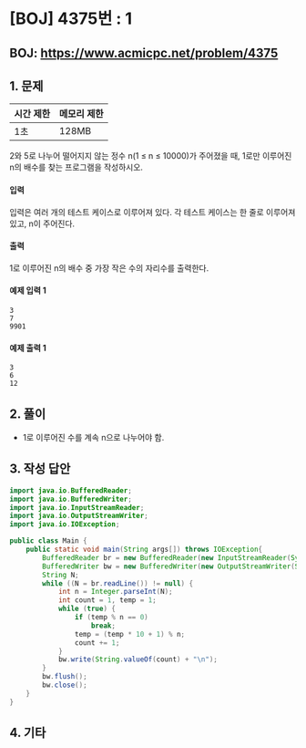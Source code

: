 #  [BOJ] 4375번 : 1

## BOJ: https://www.acmicpc.net/problem/4375

## 1. 문제

|시간 제한| 메모리 제한| 
|:----|:----|
|1초|128MB|

2와 5로 나누어 떨어지지 않는 정수 n(1 ≤ n ≤ 10000)가 주어졌을 때, 1로만 이루어진 n의 배수를 찾는 프로그램을 작성하시오.

#### 입력
입력은 여러 개의 테스트 케이스로 이루어져 있다. 각 테스트 케이스는 한 줄로 이루어져 있고, n이 주어진다.

#### 출력
1로 이루어진 n의 배수 중 가장 작은 수의 자리수를 출력한다.

#### 예제 입력 1
```
3
7
9901
```
#### 예제 출력 1
```
3
6
12
```
## 2. 풀이
- 1로 이루어진 수를 계속 n으로 나누어야 함.

## 3. 작성 답안
```java
import java.io.BufferedReader;
import java.io.BufferedWriter;
import java.io.InputStreamReader;
import java.io.OutputStreamWriter;
import java.io.IOException;

public class Main {
    public static void main(String args[]) throws IOException{
        BufferedReader br = new BufferedReader(new InputStreamReader(System.in));
        BufferedWriter bw = new BufferedWriter(new OutputStreamWriter(System.out));
        String N;
        while ((N = br.readLine()) != null) {
            int n = Integer.parseInt(N);
            int count = 1, temp = 1;
            while (true) {
                if (temp % n == 0)
                    break;
                temp = (temp * 10 + 1) % n;
                count += 1;
            }
            bw.write(String.valueOf(count) + "\n");
        }
        bw.flush();
        bw.close();
    }
}
```
## 4. 기타
